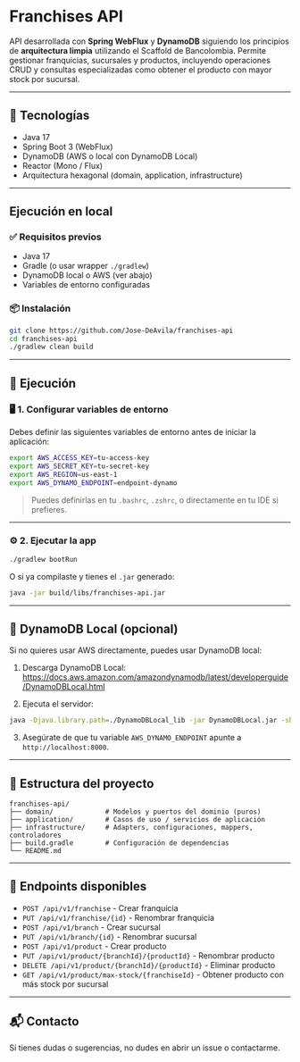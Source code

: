 # Franchises API

API desarrollada con **Spring WebFlux** y **DynamoDB** siguiendo los principios de **arquitectura limpia** utilizando el Scaffold de Bancolombia. Permite gestionar franquicias, sucursales y productos, incluyendo operaciones CRUD y consultas especializadas como obtener el producto con mayor stock por sucursal.

---

## 🚀 Tecnologías

- Java 17
- Spring Boot 3 (WebFlux)
- DynamoDB (AWS o local con DynamoDB Local)
- Reactor (Mono / Flux)
- Arquitectura hexagonal (domain, application, infrastructure)

---

## Ejecución en local

### ✅ Requisitos previos

- Java 17
- Gradle (o usar wrapper `./gradlew`)
- DynamoDB local o AWS (ver abajo)
- Variables de entorno configuradas

### 📦 Instalación

```bash
git clone https://github.com/Jose-DeAvila/franchises-api
cd franchises-api
./gradlew clean build
```

---

## 🧪 Ejecución

### 🖥️ 1. Configurar variables de entorno

Debes definir las siguientes variables de entorno antes de iniciar la aplicación:

```bash
export AWS_ACCESS_KEY=tu-access-key
export AWS_SECRET_KEY=tu-secret-key
export AWS_REGION=us-east-1
export AWS_DYNAMO_ENDPOINT=endpoint-dynamo
```

> Puedes definirlas en tu `.bashrc`, `.zshrc`, o directamente en tu IDE si prefieres.

---

### ⚙️ 2. Ejecutar la app

```bash
./gradlew bootRun
```

O si ya compilaste y tienes el `.jar` generado:

```bash
java -jar build/libs/franchises-api.jar
```

---

## 🧪 DynamoDB Local (opcional)

Si no quieres usar AWS directamente, puedes usar DynamoDB local:

1. Descarga DynamoDB Local:
   https://docs.aws.amazon.com/amazondynamodb/latest/developerguide/DynamoDBLocal.html

2. Ejecuta el servidor:

```bash
java -Djava.library.path=./DynamoDBLocal_lib -jar DynamoDBLocal.jar -sharedDb -port 8000
```

3. Asegúrate de que tu variable `AWS_DYNAMO_ENDPOINT` apunte a `http://localhost:8000`.

---

## 📂 Estructura del proyecto

```
franchises-api/
├── domain/             # Modelos y puertos del dominio (puros)
├── application/        # Casos de uso / servicios de aplicación
├── infrastructure/     # Adapters, configuraciones, mappers, controladores
├── build.gradle        # Configuración de dependencias
└── README.md
```

---

## 🧪 Endpoints disponibles

- `POST /api/v1/franchise` - Crear franquicia
- `PUT /api/v1/franchise/{id}` - Renombrar franquicia
- `POST /api/v1/branch` - Crear sucursal
- `PUT /api/v1/branch/{id}` - Renombrar sucursal
- `POST /api/v1/product` - Crear producto
- `PUT /api/v1/product/{branchId}/{productId}` - Renombrar producto
- `DELETE /api/v1/product/{branchId}/{productId}` - Eliminar producto
- `GET /api/v1/product/max-stock/{franchiseId}` - Obtener producto con más stock por sucursal

---

## 📬 Contacto

Si tienes dudas o sugerencias, no dudes en abrir un issue o contactarme.